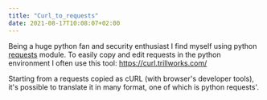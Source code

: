 ```yaml
---
title: "Curl_to_requests"
date: 2021-08-17T10:08:07+02:00
---
```


Being a huge python fan and security enthusiast I find myself using python [requests](https://docs.python-requests.org/en/master/index.html) module.
To easily copy and edit requests in the python environment I often use this tool: https://curl.trillworks.com/

Starting from a requests copied as cURL (with browser's developer tools), it's possible to translate it in many format, one of which is python requests'.
